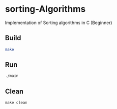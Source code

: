 # sorting-Algorithms
Implementation of Sorting algorithms in C (Beginner)


## Build 
```sh
make
```


## Run
```sh
./main
```

## Clean
```
make clean
```
